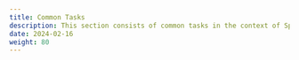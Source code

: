 ```yaml
---
title: Common Tasks
description: This section consists of common tasks in the context of Spin Operator
date: 2024-02-16
weight: 80
---
```


